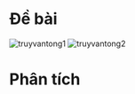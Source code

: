 # Đề bài
![truyvantong1](https://github.com/VanHoang110802/Competitive_Programming/assets/108053955/96172a1c-6c47-4514-ad4e-70916e217d92)
![truyvantong2](https://github.com/VanHoang110802/Competitive_Programming/assets/108053955/a2ba3996-2c6f-4eac-94ed-054ee9e6b745)

# Phân tích
